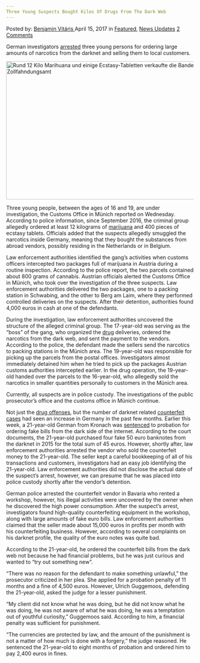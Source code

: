 ```yaml
---
Three Young Suspects Bought Kilos Of Drugs From The Dark Web
---
```

<article class="post-listing post-19197 post type-post status-publish format-standard has-post-thumbnail hentry category-deepdot-news category-news-updates tag-bought tag-dark tag-drugs tag-kilos tag-suspects tag-web tag-young">
    <div class="post-inner">
        <span>Posted by: <a href="https://www.deepdotweb.com/author/benjaminvi/" title="">Benjamin Vitáris </a></span>
    <span>April 15, 2017</span>
    <span>in <a href="https://www.deepdotweb.com/category/deepdot-news/" rel="category tag">Featured</a>, <a href="https://www.deepdotweb.com/category/news-updates/" rel="category tag">News Updates</a></span>
    <span><a href="https://www.deepdotweb.com/2017/04/15/three-young-suspects-bought-kilos-drugs-dark-web/#comments">2 Comments</a></span>
    </p>
    <div class="clear"></div>
    <div class="entry">
    <p>German investigators <a href="http://www.abendzeitung-muenchen.de/inhalt.drei-verdaechtige-in-u-haft-jugendbande-verkauft-kiloweise-drogen-im-darknet.a47721f3-a1e4-41c3-9cba-95fc9dfcea83.html">arrested</a> three young persons for ordering large amounts of narcotics from the darknet and selling them to local customers.</p>
    <p><img class="wp-image-19201 aligncenter" src="https://www.deepdotweb.com/wp-content/uploads/2017/04/rund-12-kilo-marihuana-und-einige-ecstasy-tablette.jpeg" alt="Rund 12 Kilo Marihuana und einige Ecstasy-Tabletten verkaufte die Bande im Darknet. Foto: Zollfahndungsamt" width="660" height="371" srcset="https://www.deepdotweb.com/wp-content/uploads/2017/04/rund-12-kilo-marihuana-und-einige-ecstasy-tablette.jpeg 1024w, https://www.deepdotweb.com/wp-content/uploads/2017/04/rund-12-kilo-marihuana-und-einige-ecstasy-tablette-300x169.jpeg 300w" sizes="(max-width: 660px) 100vw, 660px" /></p>
    <p>Three young people, between the ages of 16 and 19, are under investigation, the Customs Office in Münich reported on Wednesday. According to police information, since September 2016, the criminal group allegedly ordered at least 12 kilograms of <a href="https://www.deepdotweb.com/tag/marijuana/">marijuana</a> and 400 pieces of ecstasy tablets. Officials added that the suspects allegedly smuggled the narcotics inside Germany, meaning that they bought the substances from abroad vendors, possibly residing in the Netherlands or in Belgium.</p>
    <p>Law enforcement authorities identified the gang’s activities when customs officers intercepted two packages full of marijuana in Austria during a routine inspection. According to the police report, the two parcels contained about 800 grams of cannabis. Austrian officials alerted the Customs Office in Münich, who took over the investigation of the three suspects. Law enforcement authorities delivered the two packages, one to a packing station in Schwabing, and the other to Berg am Laim, where they performed controlled deliveries on the suspects. After their detention, authorities found 4,000 euros in cash at one of the defendants.</p>
    <p>During the investigation, law enforcement authorities uncovered the structure of the alleged criminal group. The 17-year-old was serving as the “boss” of the gang, who organized the <a href="https://www.deepdotweb.com/tag/drugs/">drug</a> deliveries, ordered the narcotics from the dark web, and sent the payment to the vendors. According to the police, the defendant made the sellers send the narcotics to packing stations in the Münich area. The 19-year-old was responsible for picking up the parcels from the postal offices. Investigators almost immediately detained him when he tried to pick up the packages Austrian customs authorities intercepted earlier. In the drug operation, the 19-year-old handed over the parcels to the 16-year-old, who allegedly sold the narcotics in smaller quantities personally to customers in the Münich area.</p>
    <p>Currently, all suspects are in police custody. The investigations of the public prosecutor’s office and the customs office in Münich continue.</p>
    <p>Not just the <a href="https://www.deepdotweb.com/2017/03/11/asia-food-narcotics-ring-busted-germany/">drug offenses</a>, but the number of darknet related <a href="https://www.deepdotweb.com/2017/03/28/german-tried-pay-counterfeit-money-pizza-got-busted/">counterfeit cases</a> had seen an increase in Germany in the past few months. Earlier this week, a 21-year-old German from Kronach was <a href="http://www.np-coburg.de/region/kronach/Fataler-Klick-fuehrt-fast-ins-Gefaengnis;art83426,5435609">sentenced</a> to probation for ordering fake bills from the dark side of the internet. According to the court documents, the 21-year-old purchased four fake 50 euro banknotes from the darknet in 2015 for the total sum of 45 euros. However, shortly after, law enforcement authorities arrested the vendor who sold the counterfeit money to the 21-year-old. The seller kept a careful bookkeeping of all of his transactions and customers, investigators had an easy job identifying the 21-year-old. Law enforcement authorities did not disclose the actual date of the suspect’s arrest, however, we can presume that he was placed into police custody shortly after the vendor’s detention.</p>
    <p>German police arrested the counterfeit vendor in Bavaria who rented a workshop, however, his illegal activities were uncovered by the owner when he discovered the high power consumption. After the suspect’s arrest, investigators found high-quality counterfeiting equipment in the workshop, along with large amounts of fake euro bills. Law enforcement authorities claimed that the seller made about 15,000 euros in profits per month with his counterfeiting business. However, according to several complaints on his darknet profile, the quality of the euro notes was quite bad.</p>
    <p><a id="post-19197-_gjdgxs"></a> According to the 21-year-old, he ordered the counterfeit bills from the dark web not because he had financial problems, but he was just curious and wanted to “try out something new”.</p>
    <p>&#8220;There was no reason for the defendant to make something unlawful,&#8221; the prosecutor criticized in her plea. She applied for a probation penalty of 11 months and a fine of 4,500 euros. However, Ulrich Guggemoos, defending the 21-year-old, asked the judge for a lesser punishment.</p>
    <p>&#8220;My client did not know what he was doing, but he did not know what he was doing, he was not aware of what he was doing, he was a temptation out of youthful curiosity,” Guggemoos said. According to him, a financial penalty was sufficient for punishment.</p>
    <p>&#8220;The currencies are protected by law, and the amount of the punishment is not a matter of how much is done with a forgery,&#8221; the judge reasoned. He sentenced the 21-year-old to eight months of probation and ordered him to pay 2,400 euros in fines.</p>
    </div>
    <span style="display:none"><a href="https://www.deepdotweb.com/tag/bought/" rel="tag">bought</a> <a href="https://www.deepdotweb.com/tag/dark/" rel="tag">dark</a> <a href="https://www.deepdotweb.com/tag/drugs/" rel="tag">drugs</a> <a href="https://www.deepdotweb.com/tag/kilos/" rel="tag">kilos</a> <a href="https://www.deepdotweb.com/tag/suspects/" rel="tag">suspects</a> <a href="https://www.deepdotweb.com/tag/web/" rel="tag">web</a> <a href="https://www.deepdotweb.com/tag/young/" rel="tag">young</a></span> <span style="display:none" class="updated">2017-04-15</span>
    <div style="display:none" class="vcard author" itemprop="author" itemscope itemtype="http://schema.org/Person"><strong class="fn" itemprop="name"><a href="https://www.deepdotweb.com/author/benjaminvi/" title="Posts by Benjamin Vitáris" rel="author">Benjamin Vitáris</a></strong></div>
    </div>
</article>

